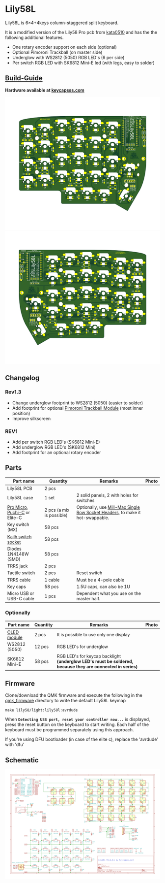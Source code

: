 # Lily58L

Lily58L is 6×4+4keys column-staggered split keyboard.

It is a modified version of the Lily58 Pro pcb from [kata0510](https://github.com/kata0510)
and has the the following additional features.

- One rotary encoder support on each side (optional)
- Optional Pimoroni Trackball (on master side)
- Underglow with WS2812 (5050) RGB LED's (6 per side)
- Per switch RGB LED with SK6812 Mini-E led (with legs, easy to solder)

## [Build-Guide](buildguide_en.md)

**Hardware available at [keycapsss.com](https://keycapsss.com/keyboard-parts/pcbs/71/lily58l-split-keyboard-pcb)**

![Lily58L PCB](docs/build-guides/lily58l/img/Lily58L-pcb-2.png)
![Lily58L PCB](docs/build-guides/lily58l/img/Lily58L-pcb-1.png)

## Changelog

### Rev1.3

- Change underglow footprint to WS2812 (5050) (easier to solder)
- Add footprint for optional [Pimoroni Trackball Module](https://keycapsss.com/keyboard-parts/parts/157/pimoroni-trackball-breakout-i2c) (most inner position)
- Improve silkscreen

### REV1

- Add per switch RGB LED's (SK6812 Mini-E)
- Add underglow RGB LED's (SK6812 Mini)
- Add footprint for an optional rotary encoder

## Parts

| Part name                                                                                                                                                                                                                                 | Quantity                  | Remarks                                                                                                                                                                            | Photo |
| ----------------------------------------------------------------------------------------------------------------------------------------------------------------------------------------------------------------------------------------- | ------------------------- | ---------------------------------------------------------------------------------------------------------------------------------------------------------------------------------- | ----- |
| Lily58L PCB                                                                                                                                                                                                                               | 2 pcs                     |                                                                                                                                                                                    |
| Lily58L case                                                                                                                                                                                                                              | 1 set                     | 2 solid panels, 2 with holes for switches                                                                                                                                          |
| [Pro Micro](https://keycapsss.com/keyboard-parts/parts/79/arduino-pro-micro-atmega32u4-controller), [Puchi-C](https://keycapsss.com/keyboard-parts/mcu-controller/141/puchi-c-pro-micro-replacement-with-usb-c-and-atmega32u4) or Elite-C | 2 pcs (a mix is possible) | Optionally, use [Mill-Max Single Row Socket Headers](https://keycapsss.com/keyboard-parts/parts/100/single-row-socket-headers-pins-mill-max-series-315), to make it hot-swappable. |       |
| Key switch (MX)                                                                                                                                                                                                                           | 58 pcs                    |                                                                                                                                                                                    |       |
| [Kailh switch socket](https://keycapsss.com/keyboard-parts/parts/49/kailh-hot-swap-pcb-sockets-10-pcs)                                                                                                                                    | 58 pcs                    |                                                                                                                                                                                    |       |
| Diodes 1N4148W (SMD)                                                                                                                                                                                                                      | 58 pcs                    |                                                                                                                                                                                    |       |
| TRRS jack                                                                                                                                                                                                                                 | 2 pcs                     |                                                                                                                                                                                    |
| Tactile switch                                                                                                                                                                                                                            | 2 pcs                     | Reset switch                                                                                                                                                                       |       |
| TRRS cable                                                                                                                                                                                                                                | 1 cable                   | Must be a 4-pole cable                                                                                                                                                             |       |
| Key caps                                                                                                                                                                                                                                  | 58 pcs                    | 1.5U caps, can also be 1U                                                                                                                                                          |       |
| Micro USB or USB-C cable                                                                                                                                                                                                                  | 1 pcs                     | Dependent what you use on the master half.                                                                                                                                         |       |

### Optionally

| Part name                                                                                                        | Quantity | Remarks                                                                                                     | Photo |
| ---------------------------------------------------------------------------------------------------------------- | -------- | ----------------------------------------------------------------------------------------------------------- | ----- |
| [OLED module](https://keycapsss.com/keyboard-parts/parts/80/ssd1306-oled-lcd-display-0.91-inch-128x32-i2c-white) | 2 pcs    | It is possible to use only one display                                                                      |       |
| WS2812 (5050)                                                                                                    | 12 pcs   | RGB LED's for underglow                                                                                     |       |
| SK6812 Mini-E                                                                                                    | 58 pcs   | RGB LED's for keycap backlight **(underglow LED's must be soldered, because they are connected in series)** |       |

## Firmware

Clone/download the QMK firmware and execute the following in the [qmk_firmware](https://github.com/qmk/qmk_firmware) directory to write the default Lily58L keymap

    make lily58/light:lily58l:avrdude

When **`Detecting USB port, reset your controller now...`** is displayed, press the reset button on the keyboard to start writing.
Each half of the keyboard must be programmed separately using this approach.

If you're using DFU bootloader (in case of the elite c), replace the 'avrdude' with 'dfu'

## Schematic

[![Lily58L schematic](docs/build-guides/lily58l/img/Lily58L-schematic.png)](img/Lily58L-schematic.png?raw=true)